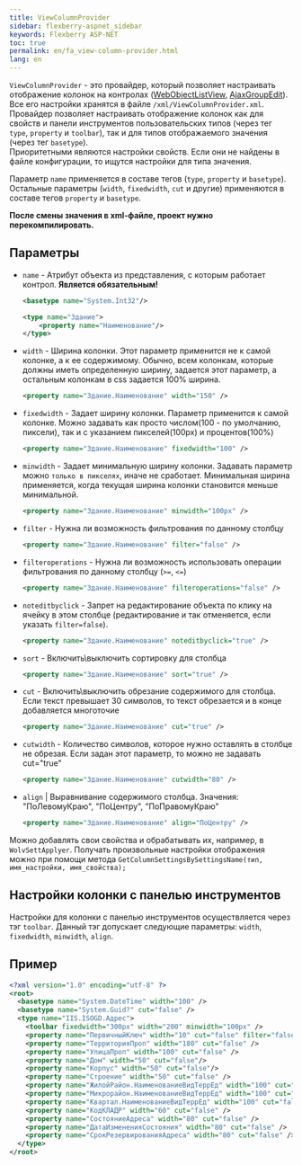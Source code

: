 ```yaml
---
title: ViewColumnProvider
sidebar: flexberry-aspnet_sidebar
keywords: Flexberry ASP-NET
toc: true
permalink: en/fa_view-column-provider.html
lang: en
---
```


`ViewColumnProvider` - это провайдер, который позволяет настраивать отображение колонок на контролах ([WebObjectListView](fa_web-object-list-view.html),
[AjaxGroupEdit](fa_ajax-group-edit.html)). Все его настройки хранятся в файле `/xml/ViewColumnProvider.xml`.  
Провайдер позволяет настраивать отображение колонок как для свойств и панели инструментов пользовательских типов (через тег `type`, `property` и `toolbar`), так и для типов отображаемого значения (через тег `basetype`).  
Приоритетными являются настройки свойств. Если они не найдены в файле конфигурации, то ищутся настройки для типа значения.

Параметр `name` применяется в составе тегов (`type`, `property` и `basetype`). Остальные параметры (`width`, `fixedwidth`, `cut` и другие) применяются в составе тегов `property` и `basetype`.

__После смены значения в xml-файле, проект нужно перекомпилировать.__

## Параметры

* `name` - Атрибут объекта из представления, с которым работает контрол. **Является обязательным!** 
  
    ```xml 
    <basetype name="System.Int32"/>
    ```
    
    ```xml
    <type name="Здание">
        <property name="Наименование"/>
    </type>
    ```

* `width` - Ширина колонки. Этот параметр применится не к самой колонке, а к ее содержимому. Обычно, всем колонкам, которые должны иметь определенную ширину, задается этот параметр, а остальным колонкам в css задается 100% ширина.

    ```xml
    <property name="Здание.Наименование" width="150" />
    ```

* `fixedwidth` - Задает ширину колонки. Параметр применится к самой колонке. Можно задавать как просто числом(100 - по умолчанию, пиксели), так и с указанием пикселей(100px) и процентов(100%)
    
    ```xml
    <property name="Здание.Наименование" fixedwidth="100" />
    ```

* `minwidth` - Задает минимальную ширину колонки. Задавать параметр можно `только в пикселях`, иначе не сработает. Минимальная ширина применяется, когда текущая ширина колонки становится меньше минимальной.

    ```xml
    <property name="Здание.Наименование" minwidth="100px" />
    ```

* `filter` - Нужна ли возможность фильтрования по данному столбцу

    ```xml
    <property name="Здание.Наименование" filter="false" />
    ```

* `filteroperations` - Нужна ли возможность использовать операции фильтрования по данному столбцу (`>=`, `<=`)

    ```xml
    <property name="Здание.Наименование" filteroperations="false" />
    ```

* `noteditbyclick` - Запрет на редактирование объекта по клику на ячейку в этом столбце (редактирование и так отменяется, если указать `filter=false`).
  
    ```xml
    <property name="Здание.Наименование" noteditbyclick="true" />
    ```

* `sort` - Включить\выключить сортировку для столбца

    ```xml
    <property name="Здание.Наименование" sort="true" />
    ```

* `cut` - Включить\выключить обрезание содержимого для столбца. Если текст превышает 30 символов, то текст обрезается и в конце добавляется многоточие
    
    ```xml
    <property name="Здание.Наименование" cut="true" />
    ```

* `cutwidth` - Количество символов, которое нужно оставлять в столбце не обрезая. Если задан этот параметр, то можно не задавать cut="true"

    ```xml
    <property name="Здание.Наименование" cutwidth="80" />
    ```

* `align` | Выравнивание содержимого столбца. Значения: "ПоЛевомуКраю", "ПоЦентру", "ПоПравомуКраю"

    ```xml
    <property name="Здание.Наименование" align="ПоЦентру" />
    ```

Можно добавлять свои свойства и обрабатывать их, например, в `WolvSettApplyer`. Получать произвольные настройки отображения можно при помощи метода `GetColumnSettingsBySettingsName(тип, имя_настройки, имя_свойства);` 

## Настройки колонки с панелью инструментов

Настройки для колонки с панелью инструментов осуществляется через тэг `toolbar`. Данный тэг допускает следующие параметры: `width`, `fixedwidth`, `minwidth`, `align`.

## Пример

```xml
<?xml version="1.0" encoding="utf-8" ?>
<root>
  <basetype name="System.DateTime" width="100" />
  <basetype name="System.Guid?" cut="false" />
  <type name="IIS.ISOGD.Адрес">
    <toolbar fixedwidth="300px" width="200" minwidth="100px" />
    <property name="ПервичныйКлюч" width="10" cut="false" filter="false" sort="false" align="ПоЦентру" noteditbyclick="true"/>
    <property name="ТерриторияПроп" width="180" cut="false" />
    <property name="УлицаПроп" width="100" cut="false" />
    <property name="Дом" width="50" cut="false"/>
    <property name="Корпус" width="50" cut="false"/>
    <property name="Строение" width="50" cut="false" />
    <property name="ЖилойРайон.НаименованиеВидТеррЕд" width="100" cut="false" />
    <property name="Микрорайон.НаименованиеВидТеррЕд" width="100" cut="false" />
    <property name="Квартал.НаименованиеВидТеррЕд" width="100" cut="false" />
    <property name="КодКЛАДР" width="60" cut="false" />
    <property name="СостояниеАдреса" width="80" cut="false" />
    <property name="ДатаИзмененияСостояния" width="80" cut="false" />
    <property name="СрокРезервированияАдреса" width="80" cut="false" />
  </type>
</root>
```
